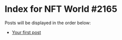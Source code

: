 # Index for NFT World #2165
Posts will be displayed in the order below:

- [Your first post](./001-first.md)

